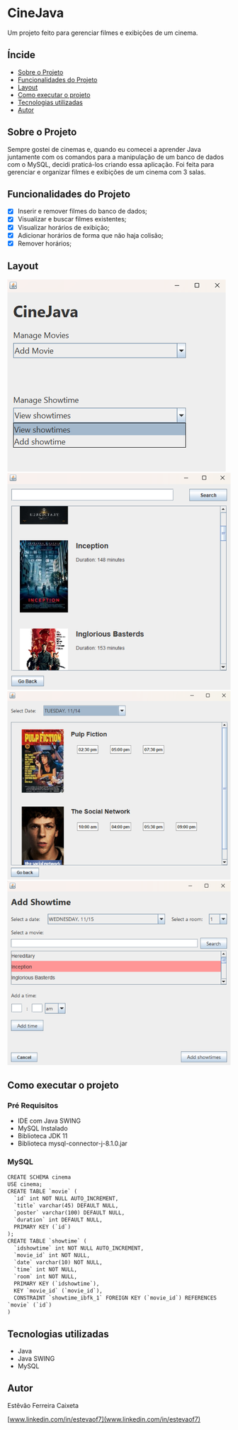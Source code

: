 # CineJava

Um projeto feito para gerenciar filmes e exibições de um cinema.

<!--Vídeo ************-->

## Íncide
- <a href="#sobre-o-projeto">Sobre o Projeto</a>
- <a href="#funcionalidades-do-projeto">Funcionalidades do Projeto</a>
- <a href="#layout">Layout</a>
- <a href="#como-executar-o-projeto">Como executar o projeto</a>
- <a href="#tecnologias-utilizadas">Tecnologias utilizadas</a>
- <a href="#autor">Autor</a>

<!--***verificar linkagem-->

## Sobre o Projeto
Sempre gostei de cinemas e, quando eu comecei a aprender Java juntamente com os comandos para a manipulação de um banco de dados com o MySQL, decidi praticá-los criando essa aplicação. Foi feita para gerenciar e organizar filmes e exibições de um cinema com 3 salas.

## Funcionalidades do Projeto
- [x] Inserir e remover filmes do banco de dados;
- [x] Visualizar e buscar filmes existentes;
- [x] Visualizar horários de exibição;
- [x] Adicionar horários de forma que não haja colisão;
- [x] Remover horários;

## Layout
![Tela inicial](/src/assets/Main%20Screen.png)
![Tela inicial](/src/assets/Movies.png)
![Tela inicial](/src/assets/Showtime.png)
![Tela inicial](/src/assets/Add%20Showtime.png)

## Como executar o projeto
### Pré Requisitos
- IDE com Java SWING
- MySQL Instalado
- Biblioteca JDK 11
- Biblioteca mysql-connector-j-8.1.0.jar 
   
### MySQL
```MySQL
CREATE SCHEMA cinema
USE cinema;
CREATE TABLE `movie` (
  `id` int NOT NULL AUTO_INCREMENT,
  `title` varchar(45) DEFAULT NULL,
  `poster` varchar(100) DEFAULT NULL,
  `duration` int DEFAULT NULL,
  PRIMARY KEY (`id`)
);
CREATE TABLE `showtime` (
  `idshowtime` int NOT NULL AUTO_INCREMENT,
  `movie_id` int NOT NULL,
  `date` varchar(10) NOT NULL,
  `time` int NOT NULL,
  `room` int NOT NULL,
  PRIMARY KEY (`idshowtime`),
  KEY `movie_id` (`movie_id`),
  CONSTRAINT `showtime_ibfk_1` FOREIGN KEY (`movie_id`) REFERENCES `movie` (`id`)
)
```

<!--Observação quanto ao código de execução no termianl (bash): Ainda não aprendi. ********-->

## Tecnologias utilizadas
- Java
- Java SWING
- MySQL

## Autor
Estêvão Ferreira Caixeta

[www.linkedin.com/in/estevaof7](www.linkedin.com/in/estevaof7)
